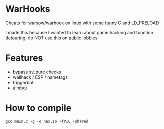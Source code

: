 # WarHooks

Cheats for warsow/warhook on linux with some funny C and LD_PRELOAD

I made this because I wanted to learn about game hacking and function detouring, do NOT use this on public lobbies

# Features
- bypass sv_pure checks
- wallhack / ESP / nametags
- triggerbot
- aimbot

# How to compile
`gcc main.c -g -o hax.so -fPIC -shared`
